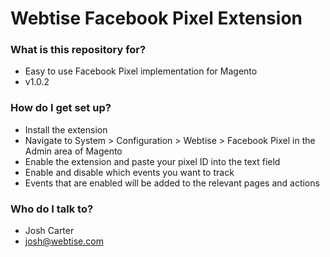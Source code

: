 # Webtise Facebook Pixel Extension #

### What is this repository for? ###

* Easy to use Facebook Pixel implementation for Magento
* v1.0.2

### How do I get set up? ###

* Install the extension
* Navigate to System > Configuration > Webtise > Facebook Pixel in the Admin area of Magento
* Enable the extension and paste your pixel ID into the text field
* Enable and disable which events you want to track
* Events that are enabled will be added to the relevant pages and actions

### Who do I talk to? ###

* Josh Carter
* josh@webtise.com